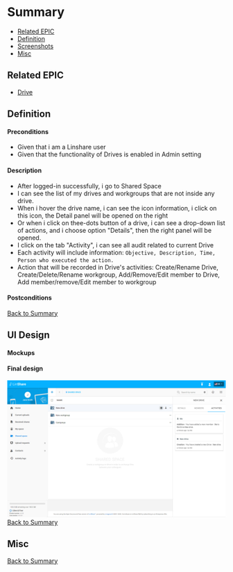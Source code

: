 # Summary

* [Related EPIC](#related-epic)
* [Definition](#definition)
* [Screenshots](#screenshots)
* [Misc](#misc)

## Related EPIC

* [Drive](./README.md)

## Definition
#### Preconditions
*  Given that i am a Linshare user 
*  Given that the functionality of Drives is enabled in Admin setting
#### Description
*  After logged-in successfully, i go to Shared Space 
*  I can see the list of my drives and workgroups that are not inside any drive.
*  When i hover the drive name, i can see the icon information, i click on this icon, the Detail panel will be opened on the right 
*  Or when i click on thee-dots button of a drive, i can see a drop-down list of actions, and i choose option "Details", then the right panel will be opened.
*  I click on the tab "Activity", i can see all audit related to current Drive 
*  Each activity will include information: `Objective, Description, Time, Person who executed the action.`
*  Action that will be recorded in Drive's activities: Create/Rename Drive, Create/Delete/Rename workgroup, Add/Remove/Edit member to Drive, Add member/remove/Edit member to workgroup

#### Postconditions


[Back to Summary](#summary)

## UI Design

#### Mockups

#### Final design
![story15](./design/15.png)
[Back to Summary](#summary)
## Misc

[Back to Summary](#summary)
